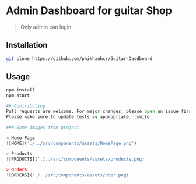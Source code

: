 # Admin Dashboard for guitar Shop
> Only admin can login 
## Installation
```bash
git clone https://github.com/phikhanhcr/Guitar-Dasdboard
```
## Usage

```python
npm install 
npm start

## Contributing
Pull requests are welcome. For major changes, please open an issue first to discuss what you would like to change.
Please make sure to update tests as appropriate. :smile:

### Some images from project

> Home Page
![HOME]('./../src/components/assets/HomePage.png')

> Products 
![PRODUCTS]('./../src/components/assets/products.png)

> Orders
![ORDERS]('./../src/components/assets/oder.png)